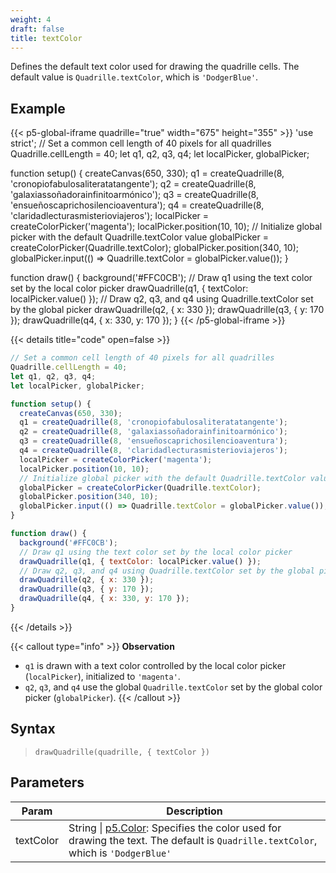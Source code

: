 ```yaml
---
weight: 4
draft: false  
title: textColor
---
```


Defines the default text color used for drawing the quadrille cells. The default value is `Quadrille.textColor`, which is `'DodgerBlue'`.

## Example

{{< p5-global-iframe quadrille="true" width="675" height="355" >}}
'use strict';
// Set a common cell length of 40 pixels for all quadrilles
Quadrille.cellLength = 40;
let q1, q2, q3, q4;
let localPicker, globalPicker;

function setup() {
  createCanvas(650, 330);
  q1 = createQuadrille(8, 'cronopiofabulosaliteratatangente');
  q2 = createQuadrille(8, 'galaxiassoñadorainfinitoarmónico');
  q3 = createQuadrille(8, 'ensueñoscaprichosilencioaventura');
  q4 = createQuadrille(8, 'claridadlecturasmisterioviajeros');
  localPicker = createColorPicker('magenta'); 
  localPicker.position(10, 10);
  // Initialize global picker with the default Quadrille.textColor value
  globalPicker = createColorPicker(Quadrille.textColor); 
  globalPicker.position(340, 10);
  globalPicker.input(() => Quadrille.textColor = globalPicker.value());
}

function draw() {
  background('#FFC0CB');
  // Draw q1 using the text color set by the local color picker
  drawQuadrille(q1, { textColor: localPicker.value() });
  // Draw q2, q3, and q4 using Quadrille.textColor set by the global picker
  drawQuadrille(q2, { x: 330 });
  drawQuadrille(q3, { y: 170 });
  drawQuadrille(q4, { x: 330, y: 170 });
}
{{< /p5-global-iframe >}}

{{< details title="code" open=false >}}
```js
// Set a common cell length of 40 pixels for all quadrilles
Quadrille.cellLength = 40;
let q1, q2, q3, q4;
let localPicker, globalPicker;

function setup() {
  createCanvas(650, 330);
  q1 = createQuadrille(8, 'cronopiofabulosaliteratatangente');
  q2 = createQuadrille(8, 'galaxiassoñadorainfinitoarmónico');
  q3 = createQuadrille(8, 'ensueñoscaprichosilencioaventura');
  q4 = createQuadrille(8, 'claridadlecturasmisterioviajeros');
  localPicker = createColorPicker('magenta'); 
  localPicker.position(10, 10);
  // Initialize global picker with the default Quadrille.textColor value
  globalPicker = createColorPicker(Quadrille.textColor); 
  globalPicker.position(340, 10);
  globalPicker.input(() => Quadrille.textColor = globalPicker.value());
}

function draw() {
  background('#FFC0CB');
  // Draw q1 using the text color set by the local color picker
  drawQuadrille(q1, { textColor: localPicker.value() });
  // Draw q2, q3, and q4 using Quadrille.textColor set by the global picker
  drawQuadrille(q2, { x: 330 });
  drawQuadrille(q3, { y: 170 });
  drawQuadrille(q4, { x: 330, y: 170 });
}
```
{{< /details >}}

{{< callout type="info" >}}
**Observation**  
- `q1` is drawn with a text color controlled by the local color picker (`localPicker`), initialized to `'magenta'`.  
- `q2`, `q3`, and `q4` use the global `Quadrille.textColor` set by the global color picker (`globalPicker`).
{{< /callout >}}

## Syntax

> `drawQuadrille(quadrille, { textColor })`

## Parameters

| Param     | Description                                                                            |
|-----------|----------------------------------------------------------------------------------------|
| textColor | String \| [p5.Color](https://p5js.org/reference/#/p5.Color): Specifies the color used for drawing the text. The default is `Quadrille.textColor`, which is `'DodgerBlue'` |